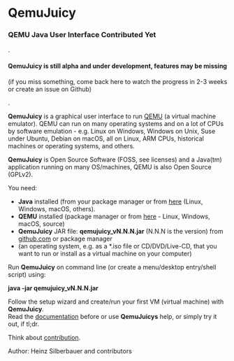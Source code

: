 # QemuJuicy

### QEMU Java User Interface Contributed Yet

.

#### QemuJuicy is still alpha and under development, features may be missing

(if you miss something, come back here to watch the progress in 2-3 weeks or create an issue on Github)

.


**QemuJuicy** is a graphical user interface to run [QEMU](https://github.com/qemu/qemu) (a virtual machine emulator). QEMU can run on many operating systems and on a lot of CPUs by software emulation - e.g. Linux on Windows, Windows on Unix, Suse under Ubuntu, Debian on macOS, all on Linux, ARM CPUs, historical machines or operating systems, and others.

**QemuJuicy** is Open Source Software (FOSS, see licenses) and a Java(tm) application running on many OS/machines, QEMU is also Open Source (GPLv2).

You need:

* **Java** installed (from your package manager or from [here](https://openjdk.java.net/) (Linux, Windows, macOS, others).
* **QEMU** installed (package manager or from [here](https://www.qemu.org) - Linux, Windows, macOS, source)
* **QemuJuicy** JAR file: **qemujuicy_vN.N.N.jar** (N.N.N is the version) from [github.com](https://github.com/openworld42/QemuJuicy) or package manager
* (an operating system, e.g. as a *.iso file or CD/DVD/Live-CD, that you want to run or install as a virtual machine on your computer)

Run **QemuJuicy** on command line (or create a menu/desktop entry/shell script) using:

**java -jar qemujuicy_vN.N.N.jar**  

Follow the setup wizard and 
create/run your first VM (virtual machine) with **QemuJuicy**.    
Read the [documentation](https://github.com/openworld42/QemuJuicy/blob/main/DOCUMENTATION.md) before or use **QemuJuicys** help, or simply try it out, if tl;dr.

Think about [contribution](https://github.com/openworld42/QemuJuicy/blob/main/CONTRIBUTE.md).

Author: Heinz Silberbauer and contributors



